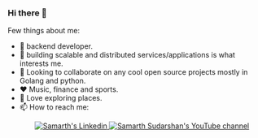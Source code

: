 ### Hi there 👋

Few things about me:

- 🔭 backend developer.
- 🌱 building scalable and distributed services/applications is what interests me. 
- 👯 Looking to collaborate on any cool open source projects mostly in Golang and python.
- :hearts: Music, finance and sports.
- :climbing: Love exploring places.
- 📫 How to reach me: 
  <p align="center">
  <a href="https://www.linkedin.com/in/samarth-aasoori-4885b7153/">
    <img src="https://img.shields.io/badge/LinkedIn-blue?style=for-the-badge&logo=linkedin&color=blue" alt="Samarth's Linkedin"/>
  </a>
  <a href="https://www.youtube.com/channel/UCJHwJHJ193pqUbpdN5LOI1g">
    <img src="https://img.shields.io/youtube/channel/subscribers/UCJHwJHJ193pqUbpdN5LOI1g?style=for-the-badge&logo=youtube&label=Youtube&color=blue" alt="Samarth Sudarshan's YouTube channel"/>
  </a>
  <a href="https://github-readme-stats.vercel.app/api/top-langs/?username=Samarth2898">
  </a>
</p>


